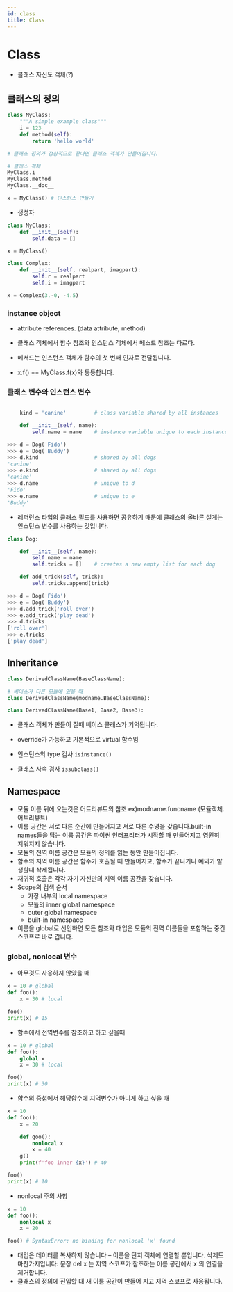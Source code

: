 ```yaml
---
id: class
title: Class
---
```


# Class
 - 클래스 자신도 객체(?)

## 클래스의 정의
```python
class MyClass:
    """A simple example class"""
    i = 123
    def method(self):
        return 'hello world'

# 클래스 정의가 정상적으로 끝나면 클래스 객체가 만들어집니다.

# 클래스 객체
MyClass.i
MyClass.method
MyClass.__doc__

x = MyClass() # 인스턴스 만들기 
```

- 생성자
```python
class MyClass:
    def __init__(self):
        self.data = []

x = MyClass()

class Complex:
    def __init__(self, realpart, imagpart):
        self.r = realpart
        self.i = imagpart

x = Complex(3.-0, -4.5)
```

### instance object
- attribute references. (data attribute, method)


 - 클래스 객체에서 함수 참조와 인스턴스 객체에서 메소드 참조는 다르다.
 - 메서드는 인스턴스 객체가 함수의 첫 번째 인자로 전달됩니다.
 - x.f() == MyClass.f(x)와 동등합니다.

### 클래스 변수와 인스턴스 변수
```python

    kind = 'canine'         # class variable shared by all instances

    def __init__(self, name):
        self.name = name    # instance variable unique to each instance

>>> d = Dog('Fido')
>>> e = Dog('Buddy')
>>> d.kind                  # shared by all dogs
'canine'
>>> e.kind                  # shared by all dogs
'canine'
>>> d.name                  # unique to d
'Fido'
>>> e.name                  # unique to e
'Buddy'
```

- 레퍼런스 타입의 클래스 필드를 사용하면 공유하기 때문에 클래스의 올바른 설계는 인스턴스 변수를 사용하는 것입니다.
```python
class Dog:

    def __init__(self, name):
        self.name = name
        self.tricks = []    # creates a new empty list for each dog

    def add_trick(self, trick):
        self.tricks.append(trick)

>>> d = Dog('Fido')
>>> e = Dog('Buddy')
>>> d.add_trick('roll over')
>>> e.add_trick('play dead')
>>> d.tricks
['roll over']
>>> e.tricks
['play dead']
```

## Inheritance
```python
class DerivedClassName(BaseClassName):

# 베이스가 다른 모듈에 있을 때
class DerivedClassName(modname.BaseClassName):

class DerivedClassName(Base1, Base2, Base3):
```
- 클래스 객체가 만들어 질때 베이스 클래스가 기억됩니다.
- override가 가능하고 기본적으로 virtual 함수임

- 인스턴스의 type 검사 `isinstance()`
- 클래스 사속 검사 `issubclass()`



## Namespace
 - 모듈 이름 뒤에 오는것은 어트리뷰트의 참조 ex)modname.funcname (모듈객체.어트리뷰트)
 - 이름 공간은 서로 다른 순간에 만들어지고 서로 다른 수명을 갖습니다.built-in names들을 담는 이름 공간은 파이썬 인터프리터가 시작할 때 만들어지고 영원히 지워지지 않습니다. 
 - 모듈의 전역 이름 공간은 모듈의 정의를 읽는 동안 만들어집니다.
 - 함수의 지역 이름 공간은 함수가 호출될 때 만들어지고, 함수가 끝나거나 예외가 발생할때 삭제됩니다. 
 - 재귀적 호출은 각각 자기 자신만의 지역 이름 공간을 갖습니다.
 - Scope의 검색 순서
    - 가장 내부의 local namespace
    - 모듈의 inner global namespace
    - outer global namespace
    - built-in namespace
 - 이름을 global로 선언하면 모든 참조와 대입은 모듈의 전역 이름들을 포함하는 중간 스코프로 바로 갑니다.

### global, nonlocal 변수
- 아무것도 사용하지 않았을 때
```python
x = 10 # global
def foo():
    x = 30 # local 

foo()
print(x) # 15
```

- 함수에서 전역변수를 참조하고 하고 싶을때 
```python
x = 10 # global
def foo():
    global x
    x = 30 # local 

foo()
print(x) # 30
```

- 함수의 중첩에서 해당함수에 지역변수가 아니게 하고 싶을 때
```python
x = 10
def foo():
    x = 20

    def goo():
        nonlocal x 
        x = 40
    g()
    print(f'foo inner {x}') # 40

foo()
print(x) # 10
```

- nonlocal 주의 사항
```python
x = 10
def foo():
    nonlocal x 
    x = 20

foo() # SyntaxError: no binding for nonlocal 'x' found
```

-  대입은 데이터를 복사하지 않습니다 – 이름을 단지 객체에 연결할 뿐입니다. 삭제도 마찬가지입니다: 문장 del x 는 지역 스코프가 참조하는 이름 공간에서 x 의 연결을 제거합니다. 
- 클래스의 정의에 진입할 대 새 이름 공간이 만들어 지고 지역 스코프로 사용됩니다.
